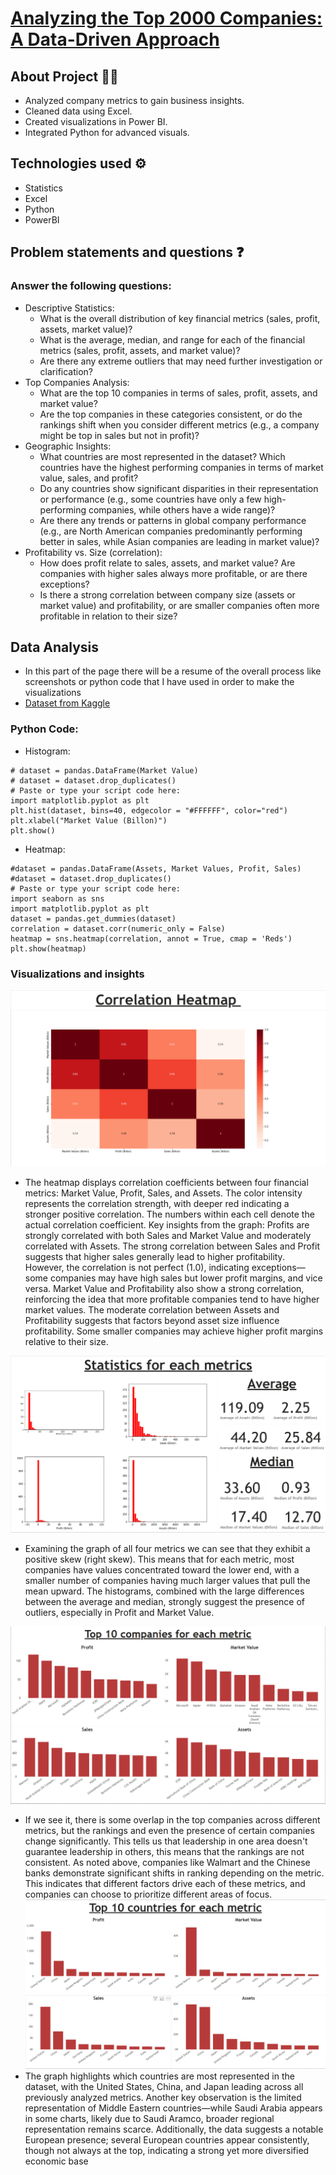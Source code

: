 # <ins>Analyzing the Top 2000 Companies: A Data-Driven Approach</ins>

## About Project 👨‍💻

- Analyzed company metrics to gain business insights. 
- Cleaned data using Excel.
- Created visualizations in Power BI.
- Integrated Python for advanced visuals.

## Technologies used ⚙️
    
- Statistics
- Excel
- Python
- PowerBI

## Problem statements and questions ❓
 ### Answer the following questions:
- Descriptive Statistics:
   - What is the overall distribution of key financial metrics (sales, profit, assets, market value)?
    - What is the average, median, and range for each of the financial metrics (sales, profit, assets, and market value)?
    - Are there any extreme outliers that may need further investigation or clarification?
- Top Companies Analysis:
  - What are the top 10 companies in terms of sales, profit, assets, and market value?
  - Are the top companies in these categories consistent, or do the rankings shift when you consider different metrics (e.g., a company might be top in sales but not in profit)?
- Geographic Insights:
  - What countries are most represented in the dataset? Which countries have the highest performing companies in terms of market value, sales, and profit?
  - Do any countries show significant disparities in their representation or performance (e.g., some countries have only a few high-performing companies, while others have a wide range)?
  - Are there any trends or patterns in global company performance (e.g., are North American companies predominantly performing better in sales, while Asian companies are leading in market value)?
- Profitability vs. Size (correlation):
  - How does profit relate to sales, assets, and market value? Are companies with higher sales always more profitable, or are there exceptions?
  - Is there a strong correlation between company size (assets or market value) and profitability, or are smaller companies often more profitable in relation to their size?

 ## Data Analysis
- In this part of the page there will be a resume of the overall process like screenshots or python code that I have used in order to make the visualizations
- <a href='https://www.kaggle.com/datasets/soumyodippal000/top-2000-companies-financial-data-2024-dataset'>Dataset from Kaggle</a> 

### Python Code:
  - Histogram:
```
# dataset = pandas.DataFrame(Market Value)
# dataset = dataset.drop_duplicates()
# Paste or type your script code here:
import matplotlib.pyplot as plt
plt.hist(dataset, bins=40, edgecolor = "#FFFFFF", color="red")
plt.xlabel("Market Value (Billon)")
plt.show()
```
  - Heatmap:
```
#dataset = pandas.DataFrame(Assets, Market Values, Profit, Sales)
#dataset = dataset.drop_duplicates()
# Paste or type your script code here:
import seaborn as sns
import matplotlib.pyplot as plt
dataset = pandas.get_dummies(dataset)
correlation = dataset.corr(numeric_only = False)
heatmap = sns.heatmap(correlation, annot = True, cmap = 'Reds')
plt.show(heatmap)
```
### Visualizations and insights
![heatmap](images/screenshot/heatmap.png?raw=true "Title")
- The heatmap displays correlation coefficients between four financial metrics: Market Value, Profit, Sales, and Assets. The color intensity represents the correlation strength, with deeper red indicating a stronger positive correlation. The numbers within each cell denote the actual correlation coefficient.
Key insights from the graph:
Profits are strongly correlated with both Sales and Market Value and moderately correlated with Assets.
The strong correlation between Sales and Profit suggests that higher sales generally lead to higher profitability. However, the correlation is not perfect (1.0), indicating exceptions—some companies may have high sales but lower profit margins, and vice versa.
Market Value and Profitability also show a strong correlation, reinforcing the idea that more profitable companies tend to have higher market values.
The moderate correlation between Assets and Profitability suggests that factors beyond asset size influence profitability. Some smaller companies may achieve higher profit margins relative to their size.

![histogram](images/screenshot/histogramdistributionv2.png?raw=true "Title")
-  Examining the graph of all four metrics we can see that they exhibit a positive skew (right skew). This means that for each metric, most companies have values concentrated toward the lower end, with a smaller number of companies having much larger values that pull the mean upward.
The histograms, combined with the large differences between the average and median, strongly suggest the presence of outliers, especially in Profit and Market Value.

![t10companies](images/screenshot/top10companies.png?raw=true "Title")
- If we see it, there is some overlap in the top companies across different metrics, but the rankings and even the presence of certain companies change significantly. This tells us that leadership in one area doesn't guarantee leadership in others, this means that the rankings are not consistent. As noted above, companies like Walmart and the Chinese banks demonstrate significant shifts in ranking depending on the metric. This indicates that different factors drive each of these metrics, and companies can choose to prioritize different areas of focus.
![top10countries](images/screenshot/top10countries.png?raw=true "Title")
- The graph highlights which countries are most represented in the dataset, with the United States, China, and Japan leading across all previously analyzed metrics. Another key observation is the limited representation of Middle Eastern countries—while Saudi Arabia appears in some charts, likely due to Saudi Aramco, broader regional representation remains scarce. Additionally, the data suggests a notable European presence; several European countries appear consistently, though not always at the top, indicating a strong yet more diversified economic base
